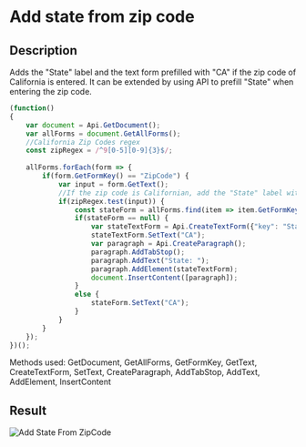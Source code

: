 # Add state from zip code

## Description

Adds the "State" label and the text form prefilled with "CA" if the zip code of California is entered. It can be extended by using API to prefill "State" when entering the zip code.

<!-- This code snippet is shown in the screenshot. -->

<!-- eslint-skip -->

``` ts
(function()
{
    var document = Api.GetDocument();
    var allForms = document.GetAllForms();
    //California Zip Codes regex
    const zipRegex = /^9[0-5][0-9]{3}$/;
    
    allForms.forEach(form => {
        if(form.GetFormKey() == "ZipCode") {
            var input = form.GetText();
            //If the zip code is Californian, add the "State" label with the text form indicating "CA"
            if(zipRegex.test(input)) {
                const stateForm = allForms.find(item => item.GetFormKey() === "State");
                if(stateForm == null) {
                    var stateTextForm = Api.CreateTextForm({"key": "State", "tip": "State", "required": false, "placeholder": "State", "comb": true, "maxCharacters": 2, "cellWidth": 3, "multiLine": false, "autoFit": false});
                    stateTextForm.SetText("CA");
                    var paragraph = Api.CreateParagraph();
                    paragraph.AddTabStop();
                    paragraph.AddText("State: ");
                    paragraph.AddElement(stateTextForm);
                    document.InsertContent([paragraph]);
                }
                else {
                    stateForm.SetText("CA");
                }
            }
        }
    });
})();
```

Methods used: GetDocument, GetAllForms, GetFormKey, GetText, CreateTextForm, SetText, CreateParagraph, AddTabStop, AddText, AddElement, InsertContent

## Result

![Add State From ZipCode](/assets/images/plugins/add-state-from-zipcode.png)

